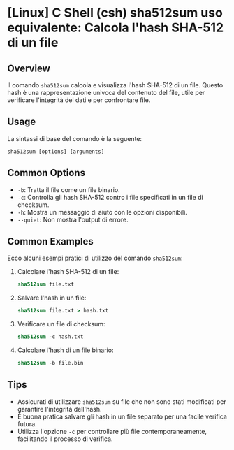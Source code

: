 # [Linux] C Shell (csh) sha512sum uso equivalente: Calcola l'hash SHA-512 di un file

## Overview
Il comando `sha512sum` calcola e visualizza l'hash SHA-512 di un file. Questo hash è una rappresentazione univoca del contenuto del file, utile per verificare l'integrità dei dati e per confrontare file.

## Usage
La sintassi di base del comando è la seguente:

```
sha512sum [options] [arguments]
```

## Common Options
- `-b`: Tratta il file come un file binario.
- `-c`: Controlla gli hash SHA-512 contro i file specificati in un file di checksum.
- `-h`: Mostra un messaggio di aiuto con le opzioni disponibili.
- `--quiet`: Non mostra l'output di errore.

## Common Examples
Ecco alcuni esempi pratici di utilizzo del comando `sha512sum`:

1. Calcolare l'hash SHA-512 di un file:
   ```csh
   sha512sum file.txt
   ```

2. Salvare l'hash in un file:
   ```csh
   sha512sum file.txt > hash.txt
   ```

3. Verificare un file di checksum:
   ```csh
   sha512sum -c hash.txt
   ```

4. Calcolare l'hash di un file binario:
   ```csh
   sha512sum -b file.bin
   ```

## Tips
- Assicurati di utilizzare `sha512sum` su file che non sono stati modificati per garantire l'integrità dell'hash.
- È buona pratica salvare gli hash in un file separato per una facile verifica futura.
- Utilizza l'opzione `-c` per controllare più file contemporaneamente, facilitando il processo di verifica.